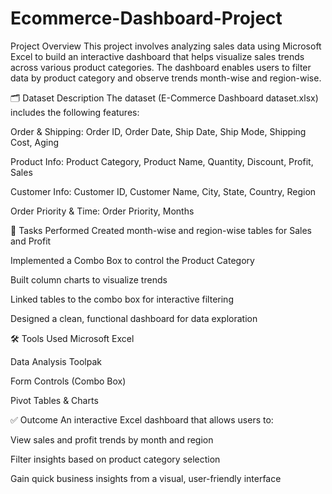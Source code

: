 # Ecommerce-Dashboard-Project
Project Overview
This project involves analyzing sales data using Microsoft Excel to build an interactive dashboard that helps visualize sales trends across various product categories. The dashboard enables users to filter data by product category and observe trends month-wise and region-wise.

🗂 Dataset Description
The dataset (E-Commerce Dashboard dataset.xlsx) includes the following features:

Order & Shipping: Order ID, Order Date, Ship Date, Ship Mode, Shipping Cost, Aging

Product Info: Product Category, Product Name, Quantity, Discount, Profit, Sales

Customer Info: Customer ID, Customer Name, City, State, Country, Region

Order Priority & Time: Order Priority, Months

📌 Tasks Performed
Created month-wise and region-wise tables for Sales and Profit

Implemented a Combo Box to control the Product Category

Built column charts to visualize trends

Linked tables to the combo box for interactive filtering

Designed a clean, functional dashboard for data exploration

🛠 Tools Used
Microsoft Excel

Data Analysis Toolpak

Form Controls (Combo Box)

Pivot Tables & Charts

✅ Outcome
An interactive Excel dashboard that allows users to:

View sales and profit trends by month and region

Filter insights based on product category selection

Gain quick business insights from a visual, user-friendly interface
